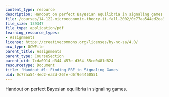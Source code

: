 ```yaml
---
content_type: resource
description: Handout on perfect Bayesian equilibria in signaling games.
file: /courses/14-122-microeconomic-theory-ii-fall-2002/0c77aa544ed2ea3d26fed6f9e4460551_pbe.pdf
file_size: 139347
file_type: application/pdf
learning_resource_types:
- Assignments
license: https://creativecommons.org/licenses/by-nc-sa/4.0/
ocw_type: OCWFile
parent_title: Assignments
parent_type: CourseSection
parent_uid: 7cda0914-d344-457e-d364-55cd0481d824
resourcetype: Document
title: 'Handout #1: Finding PBE in Signaling Games'
uid: 0c77aa54-4ed2-ea3d-26fe-d6f9e4460551
---
```

Handout on perfect Bayesian equilibria in signaling games.